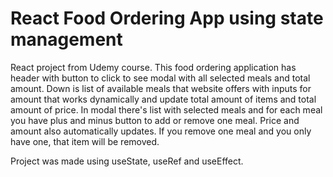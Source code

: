 # React Food Ordering App using state management

React project from Udemy course.
This food ordering application has header with button to click to see modal with all selected meals and total amount. 
Down is list of available meals that website offers with inputs for amount that works dynamically and update total amount of items and total amount of price. 
In modal there's list with selected meals and for each meal you have plus and minus button to add or remove one meal. Price and amount also automatically updates. 
If you remove one meal and you only have one, that item will be removed.

Project was made using useState, useRef and useEffect.
